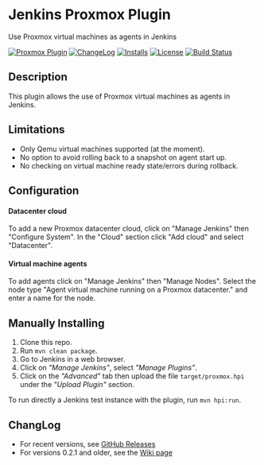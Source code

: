 # Jenkins Proxmox Plugin

Use Proxmox virtual machines as agents in Jenkins

[![Proxmox Plugin](https://img.shields.io/jenkins/plugin/v/proxmox.svg)](https://plugins.jenkins.io/proxmox)
[![ChangeLog](https://img.shields.io/github/release/jenkinsci/proxmox-plugin.svg?label=changelog)](https://github.com/jenkinsci/proxmox-plugin/releases/latest)
[![Installs](https://img.shields.io/jenkins/plugin/i/proxmox.svg?color=blue)](https://plugins.jenkins.io/proxmox)
[![License](https://img.shields.io/github/license/jenkinsci/proxmox-plugin.svg)](LICENSE)
[![Build Status](https://ci.jenkins.io/job/Plugins/job/proxmox-plugin/job/master/badge/icon)](https://ci.jenkins.io/job/Plugins/job/proxmox-plugin/job/master/)

## Description

This plugin allows the use of Proxmox virtual machines as agents in Jenkins.

## Limitations

-   Only Qemu virtual machines supported (at the moment).
-   No option to avoid rolling back to a snapshot on agent start up.
-   No checking on virtual machine ready state/errors during rollback.

## Configuration

#### Datacenter cloud

To add a new Proxmox datacenter cloud, click on "Manage Jenkins" then
"Configure System". In the "Cloud" section click "Add cloud" and select
"Datacenter".

#### Virtual machine agents

To add agents click on "Manage Jenkins" then "Manage Nodes". Select the
node type "Agent virtual machine running on a Proxmox datacenter." and
enter a name for the node.

## Manually Installing
 1. Clone this repo.
 2. Run ``mvn clean package``. 
 3. Go to Jenkins in a web browser.
 4. Click on *"Manage Jenkins"*, select *"Manage Plugins"*. 
 5. Click on the *"Advanced"* tab then upload the file `target/proxmox.hpi` under the *"Upload Plugin"* section.
 
To run directly a Jenkins test instance with the plugin, run ``mvn hpi:run``.


## ChangLog
-   For recent versions, see [GitHub Releases](https://github.com/jenkinsci/proxmox-plugin/releases)
-   For versions 0.2.1 and older, see the [Wiki page](https://wiki.jenkins.io/display/JENKINS/Proxmox+Plugin)

